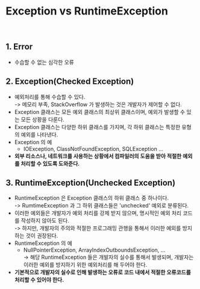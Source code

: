 # Exception vs RuntimeException

<figure><img src="../../../.gitbook/assets/스크린샷 2023-06-25 13.46.38.png" alt="" width="563"><figcaption></figcaption></figure>

## 1. Error

* 수습할 수 없는 심각한 오류

## 2. Exception(Checked Exception)

* 예외처리를 통해 수습할 수 있다. \
  \-> 메모리 부족, StackOverflow 가 발생하는 것은 개발자가 제어할 수 없다.
* Exception 클래스는 모든 예외 클래스의 최상위 클래스이며, 예외가 발생할 수 있는 모든 상황을 다룬다.&#x20;
* Exception 클래스는 다양한 하위 클래스를 가지며, 각 하위 클래스는 특정한 유형의 예외를 나타낸다.&#x20;
* Exception 의 예
  * IOException, ClassNotFoundException, SQLException ...
* **외부 리소스나, 네트워크를 사용하는 상황에서 컴파일러의 도움을 받아 적절한 예외를 처리할 수 있도록 도와준다.**&#x20;

## 3. RuntimeException(Unchecked Exception)

* RuntimeException 은 Exception 클래스의 하위 클래스 중 하나이다. \
  \-> RumtimeException 과 그 하위 클래스들은 'unchecked' 예외로 분류된다.&#x20;
* 이러한 예외들은 개발자가 예외 처리를 강제 받지 않으며, 명시적인 예외 처리 코드를 작성하지 않아도 된다. \
  \-> 하지만, 개발자의 주의와 적절한 프로그래밍 관행을 통해서 이러한 예외를 방지하는 것이 권장된다.
* RuntimeException 의 예
  * NullPointerException, ArrayIndexOutboundsException, ...\
    \-> 해당 RuntimeException 들은 개발자의 실수를 통해서 발생되며, 개발자는 이러한 예외를 방지하기 위한 예외처리를 해 두어야 한다.&#x20;
* **기본적으로 개발자의 실수로 인해 발생하는 오류로 코드 내에서 적절한 오류코드를 처리할 수 있어야 한다.**
